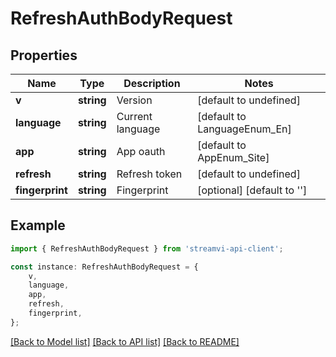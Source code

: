 # RefreshAuthBodyRequest


## Properties

Name | Type | Description | Notes
------------ | ------------- | ------------- | -------------
**v** | **string** | Version | [default to undefined]
**language** | **string** | Current language | [default to LanguageEnum_En]
**app** | **string** | App oauth | [default to AppEnum_Site]
**refresh** | **string** | Refresh token | [default to undefined]
**fingerprint** | **string** | Fingerprint | [optional] [default to '']

## Example

```typescript
import { RefreshAuthBodyRequest } from 'streamvi-api-client';

const instance: RefreshAuthBodyRequest = {
    v,
    language,
    app,
    refresh,
    fingerprint,
};
```

[[Back to Model list]](../README.md#documentation-for-models) [[Back to API list]](../README.md#documentation-for-api-endpoints) [[Back to README]](../README.md)
